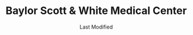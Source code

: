 ---
layout: location-page
date: Last Modified
description: "Local COVID-19 testing is available at Baylor Scott & White Medical Center in Temple, Texas, USA."
permalink: "locations/texas/temple/baylor-scott-and-white-medical-center/"
tags:
  - locations
  - texas
title: Baylor Scott & White Medical Center
uniqueName: baylor-scott-and-white-medical-center
state: Texas
stateAbbr: TX
hood: "Temple"
address: "	2401 S 31st St."
city: "Temple"
zip: "76508"
zipsNearby: "76853 77836 77837 77838 77852 77853 77856 77857 77859 77867 77870 77882 76621 76622 73301 73344 78701 78702 78703 78704 78705 78708 78709 78710 78711 78712 78713 78714 78715 78716 78717 78718 78719 78720 78721 78722 78723 78724 78725 78726 78727 78728 78729 78730 78731 78732 78733 78734 78735 78736 78737 78738 78739 78741 78742 78744 78745 78746 78747 78748 78749 78750 78751 78752 78753 78754 78755 78756 78757 78758 78759 78760 78761 78762 78763 78764 78765 78766 78767 78768 78769 78772 78773 78774 78778 78779 78780 78781 78783 78785 78789 78799 76624 76511 76513 78605 76629 78608 76630 76518 76519 78611 76520 78613 78630 76632 76633 76634 76644 76635 76522 78615 76637 76638 76523 76524 78621 76640 76525 76526 76527 76528 76596 76597 76598 76599 78626 78627 78628 78633 76530 76642 76531 76533 76643 76534 76648 78634 76537 76538 76539 76540 76541 76542 76543 76544 76547 76548 76549 76653 76550 78641 78645 78646 76654 78947 78642 78948 76554 76655 76656 78650 76657 78651 78653 76661 76664 76665 76556 76557 76558 76673 76559 76561 76564 76676 78660 78691 76678 76566 76680 76682 76567 76569 76570 76684 78664 78665 78680 78681 78682 78683 76571 76685 76573 76574 76501 76502 76503 76504 76505 76508 76577 76687 76578 76579 76689 76701 76702 76703 76704 76705 76706 76707 76708 76710 76711 76712 76714 76715 76716 76797 76798 76799 78673 78674 76691 76692 78786 78788 78798 76545 76546 76795" 
mapUrl: "http://maps.apple.com/?q=Baylor+Scott+and+White+Medical+Center&address=2401+S+31st+St,Temple,Texas,76508"
locationType: Drive-thru
phone: "254-724-2111"
website: "https://www.bswhealth.com/Pages/coronavirus-information.aspx"
onlineBooking: undefined
closed: undefined
closedUpdate: April 22nd, 2020
notes: "By appointment only. For previously established patients only."
days: Contact for hours of operation.
ctaMessage: Learn more
ctaUrl: "https://www.bswhealth.com/Pages/coronavirus-information.aspx"
---